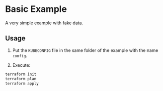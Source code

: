 # Basic Example

A very simple example with fake data.

## Usage

1. Put the `KUBECONFIG` file in the same folder of the example with the name `config`.

2. Execute:

```bash
terraform init
terraform plan
terraform apply
```
